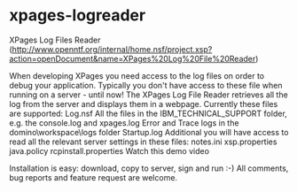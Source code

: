 xpages-logreader
================

XPages Log Files Reader (http://www.openntf.org/internal/home.nsf/project.xsp?action=openDocument&name=XPages%20Log%20File%20Reader)

When developing XPages you need access to the log files on order to debug your application. 
Typically you don't have access to these file when running on a server - until now! The XPages Log File Reader retrieves all the log from the server and displays them in a webpage.
Currently these files are supported: 
Log.nsf
All the files in the IBM_TECHNICAL_SUPPORT folder, e.g. the console.log and xpages.log
Error and Trace logs in the domino\workspace\logs folder
Startup.log
Additional you will have access to read all the relevant server settings in these files:
notes.ini
xsp.properties
java.policy
rcpinstall.properties
Watch this demo video
 
Installation is easy: download, copy to server, sign and run :-)
All comments, bug reports and feature request are welcome.
